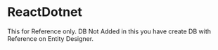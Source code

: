 # ReactDotnet
This for Reference only. DB Not Added in this you have create DB with Reference on Entity Designer.
